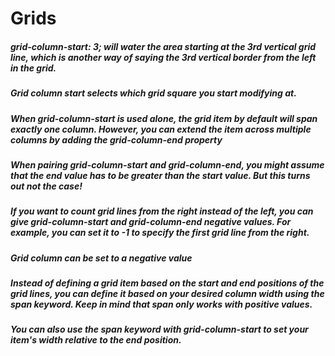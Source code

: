 # Grids

##### grid-column-start: 3; will water the area starting at the 3rd vertical grid line, which is another way of saying the 3rd vertical border from the left in the grid.

##### Grid column start selects which grid square you start modifying at.

##### When grid-column-start is used alone, the grid item by default will span exactly one column. However, you can extend the item across multiple columns by adding the grid-column-end property

##### When pairing grid-column-start and grid-column-end, you might assume that the end value has to be greater than the start value. But this turns out not the case!

##### If you want to count grid lines from the right instead of the left, you can give grid-column-start and grid-column-end negative values. For example, you can set it to -1 to specify the first grid line from the right.

##### Grid column can be set to a negative value

##### Instead of defining a grid item based on the start and end positions of the grid lines, you can define it based on your desired column width using the span keyword. Keep in mind that span only works with positive values.

##### You can also use the span keyword with grid-column-start to set your item's width relative to the end position.